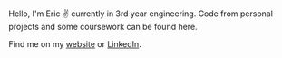 Hello, I'm Eric ✌ currently in 3rd year engineering. Code from personal projects and some coursework can be found here.

Find me on my [website](https://eric-ptn.github.io/) or [LinkedIn](https://www.linkedin.com/in/ericp2022/).
